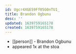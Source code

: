 ```yaml
---
id: Ugcr4XGE59Ff05G0nTU1_
title: Brandon Ogbunu
desc: ''
updated: 1639759165178
created: 1639759165178
---
```



- [[person]] - Brandon Ogbunu
- appeared 1x at the stoa
